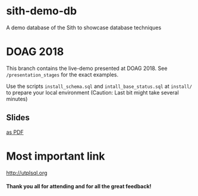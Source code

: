 # sith-demo-db
A demo database of the Sith to showcase database techniques

# DOAG 2018
This branch contains the live-demo presented at DOAG 2018.
See `/presentation_stages` for the exact examples.

Use the scripts `install_schema.sql` and `intall_base_status.sql` at `install/` to prepare your local environment 
(Caution: Last bit might take several minutes)

## Slides

[as PDF](https://mydoag.doag.org/formes/pubfiles/10819254/docs/Konferenz/2018/vortraege/Development:%20DB%20Development/2018-Dev-Samuel_Nitsche-Aber_das_hat_gestern_noch_funktioniert_Testing_mit_utPLSQL-Praesentation.pdf)

# Most important link
http://utplsql.org

#### Thank you all for attending and for all the great feedback!
